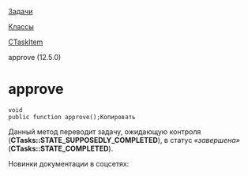 [Задачи](/api_help/tasks/index.php)

[Классы](/api_help/tasks/classes/index.php)

[CTaskItem](/api_help/tasks/classes/ctaskitem/index.php)

approve (12.5.0)

approve
=======

```
void 
public function approve();Копировать
```

Данный метод переводит задачу, ожидающую контроля (**CTasks::STATE\_SUPPOSEDLY\_COMPLETED**), в статус *«завершена»* (**CTasks::STATE\_COMPLETED**).

Новинки документации в соцсетях: